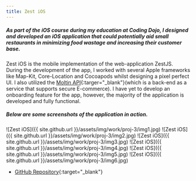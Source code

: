 ```yaml
---
title: Zest iOS
---
```

##### As part of the iOS course during my education at Coding Dojo, I designed and developed an iOS application that could potentially aid small restaurants in minimizing food wastage and increasing their customer base.

Zest iOS is the mobile implementation of the web-application ZestJS. During the development of the app, I worked with several Apple frameworks like Map-Kit, Core-Location and Cocoapods whilst designing a pixel perfect UI. I also utilized the [Moltin API](https://moltin.com/){:targer="_blank"}(which is a back-end as a service that supports secure E-commerce). I have yet to develop an onboarding feature for the app, however, the majority of the application is developed and fully functional.

##### Below are some screenshots of the application in action.

![Zest iOS]({{ site.github.url }}/assets/img/work/proj-3/img1.jpg)
![Zest iOS]({{ site.github.url }}/assets/img/work/proj-3/img2.jpg)
![Zest iOS]({{ site.github.url }}/assets/img/work/proj-3/img3.jpg)
![Zest iOS]({{ site.github.url }}/assets/img/work/proj-3/img4.jpg)
![Zest iOS]({{ site.github.url }}/assets/img/work/proj-3/img5.jpg)
![Zest iOS]({{ site.github.url }}/assets/img/work/proj-3/img6.jpg)

- [GitHub Repository](https://github.com/crikeli/ZestiOS){:target="_blank"}
